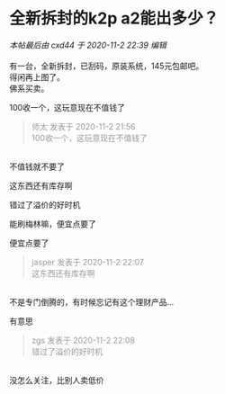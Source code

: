 # 全新拆封的k2p a2能出多少？


<i class="pstatus"> 本帖最后由 cxd44 于 2020-11-2 22:39 编辑 </i><br />
<br />
有一台，全新拆封，已刮码，原装系统，145元包邮吧。<br />
得闲再上图了。<br />
佛系买卖。

100收一个，这玩意现在不值钱了

<div class="quote"><blockquote><font color="#999999">师太 发表于 2020-11-2 21:56</font><br />
<font color="#999999">100收一个，这玩意现在不值钱了</font></blockquote></div><br />
不值钱就不要了

这东西还有库存啊

错过了溢价的好时机

能刷梅林嘛，便宜点要了

便宜点要了

<div class="quote"><blockquote><font color="#999999">jasper 发表于 2020-11-2 22:07</font><br />
<font color="#999999">这东西还有库存啊</font></blockquote></div><br />
不是专门倒腾的，有时候忘记有这个理财产品…

有意思

<div class="quote"><blockquote><font color="#999999">zgs 发表于 2020-11-2 22:08</font><br />
<font color="#999999">错过了溢价的好时机</font></blockquote></div><br />
没怎么关注，比别人卖低价
